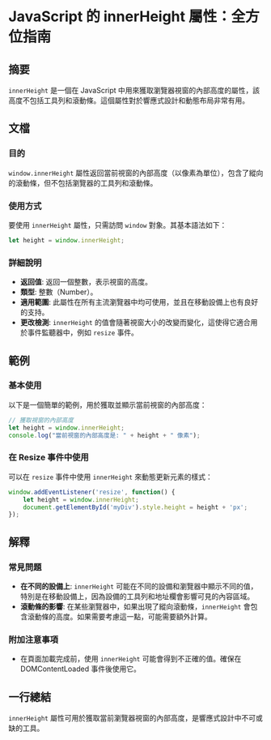 <!--
Meta Description: # JavaScript 的 innerHeight 屬性：全方位指南 ## 摘要 `innerHeight` 是一個在 JavaScript 中用來獲取瀏覽器視窗的內部高度的屬性，該高度不包括工具列和滾動條。這個屬性對於響應式設計和動態布局非常有用。 ## 文檔 ### 目的 `window.in...
Meta Keywords: innerheight, window, height, javascript, resize
-->

# JavaScript 的 innerHeight 屬性：全方位指南

## 摘要
`innerHeight` 是一個在 JavaScript 中用來獲取瀏覽器視窗的內部高度的屬性，該高度不包括工具列和滾動條。這個屬性對於響應式設計和動態布局非常有用。

## 文檔
### 目的
`window.innerHeight` 屬性返回當前視窗的內部高度（以像素為單位），包含了縱向的滾動條，但不包括瀏覽器的工具列和滾動條。

### 使用方式
要使用 `innerHeight` 屬性，只需訪問 `window` 對象。其基本語法如下：

```javascript
let height = window.innerHeight;
```

### 詳細說明
- **返回值**: 返回一個整數，表示視窗的高度。
- **類型**: 整數（Number）。
- **適用範圍**: 此屬性在所有主流瀏覽器中均可使用，並且在移動設備上也有良好的支持。
- **更改檢測**: `innerHeight` 的值會隨著視窗大小的改變而變化，這使得它適合用於事件監聽器中，例如 `resize` 事件。

## 範例
### 基本使用
以下是一個簡單的範例，用於獲取並顯示當前視窗的內部高度：

```javascript
// 獲取視窗的內部高度
let height = window.innerHeight;
console.log("當前視窗的內部高度是: " + height + " 像素");
```

### 在 Resize 事件中使用
可以在 `resize` 事件中使用 `innerHeight` 來動態更新元素的樣式：

```javascript
window.addEventListener('resize', function() {
    let height = window.innerHeight;
    document.getElementById('myDiv').style.height = height + 'px';
});
```

## 解釋
### 常見問題
- **在不同的設備上**: `innerHeight` 可能在不同的設備和瀏覽器中顯示不同的值，特別是在移動設備上，因為設備的工具列和地址欄會影響可見的內容區域。
- **滾動條的影響**: 在某些瀏覽器中，如果出現了縱向滾動條，`innerHeight` 會包含滾動條的高度。如果需要考慮這一點，可能需要額外計算。

### 附加注意事項
- 在頁面加載完成前，使用 `innerHeight` 可能會得到不正確的值。確保在 DOMContentLoaded 事件後使用它。

## 一行總結
`innerHeight` 屬性可用於獲取當前瀏覽器視窗的內部高度，是響應式設計中不可或缺的工具。